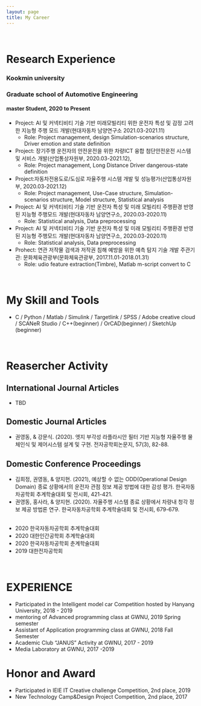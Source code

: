 ```yaml
---
layout: page
title: My Career
---
```


<br/>


# Research Experience

### Kookmin university
### Graduate school of Automotive Engineering
#### master Student, 2020 to Present

* Project: AI 및 커넥티비티 기술 기반 미래모빌리티 위한 운전자 특성 및 감정 고려한 지능형 주행 모드 개발(현대자동차 남양연구소 2021.03-2021.11)
  * Role: Project management, design Simulation-scenarios structure, Driver emotion and state definition 
* Project: 장기주행 운전자의 안전운전을 위한 차량ICT 융합 첨단안전운전 시스템 및 서비스 개발(산업통상자원부, 2020.03-2021.12), 
  * Role: Project management, Long Distance Driver dangerous-state definition
* Project:자동차전용도로/도심로 자율주행 시스템 개발 및 성능평가(산업통상자원부, 2020.03-2021.12)
  * Role: Project management, Use-Case structure, Simulation-scenarios structure, Model structure, Statistical analysis
* Project: AI 및 커넥티비티 기술 기반 운전자 특성 및 미래 모빌리티 주행환경 반영된 지능형 주행모드 개발(현대자동차 남양연구소, 2020.03-2020.11)
  * Role: Statistical analysis, Data preprocessing
* Project: AI 및 커넥티비티 기술 기반 운전자 특성 및 미래 모빌리티 주행환경 반영된 지능형 주행모드 개발(현대자동차 남양연구소, 2020.03-2020.11)
  * Role: Statistical analysis, Data preprocessing
* Prohect: 연관 저작물 검색과 저작권 침해 예방을 위한 예측 탐지 기술 개발 주관기관: 문화체육관광부(문화체육관광부, 2017.11.01-2018.01.31)
  * Role: udio feature extraction(Timbre), Matlab m-script convert to C
<br/>

# My Skill and Tools
* C / Python / Matlab / Simulink / Targetlink / SPSS / Adobe creative cloud / SCANeR Studio / C++(beginner) / OrCAD(beginner) / SketchUp (beginner)

<br/>

# Reasercher Activity

## International Journal Articles
* TBD

## Domestic Journal Articles
* 권영동, & 강문식. (2020). 엣지 부각성 라플라시안 필터 기반 지능형 자율주행 물체인식 및 제어시스템 설계 및 구현. 전자공학회논문지, 57(3), 82-88.

## Domestic Conference Proceedings
* 김희정, 권영동, & 양지현. (2021), 예상할 수 없는 ODD(Operational Design Domain) 종료 상황에서의 운전자 관점 정보 제공 방법에 대한 감성 평가. 한국자동차공학회 추계학술대회 및 전시회, 421-421.
* 권영동, 홍사라, & 양지현. (2020). 자율주행 시스템 종료 상황에서 차량내 청각 정보 제공 방법론 연구. 한국자동차공학회 추계학술대회 및 전시회, 679-679.

## 

* 2020 한국자동차공학회 추계학술대회
* 2020 대한인간공학회 추계학술대회
* 2020 한국자동차공학회 춘계학술대회
* 2019 대한전자공학회

<br/>


# EXPERIENCE
* Participated in the Intelligent model car Competition hosted by Hanyang University, 2018 - 2019
* mentoring of Advanced programming class at GWNU, 2019 Spring semester
* Assistant of Application programming class at GWNU, 2018 Fall Semester
* Academic Club “JANUS” Activity at GWNU, 2017 - 2019
* Media Laboratory at GWNU, 2017 -2019

# Honor and Award
* Participated in IEIE IT Creative challenge Competition, 2nd place, 2019
* New Technology Camp&Design Project Competition, 2nd place, 2017
